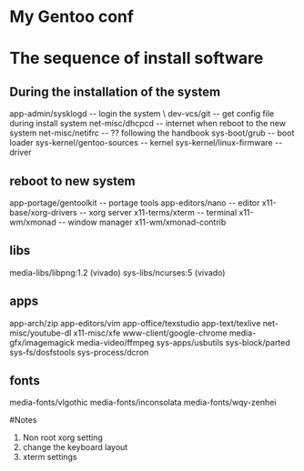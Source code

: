 # My Gentoo conf

# The sequence of install software
## During the installation of the system
app-admin/sysklogd        -- login the system \\
dev-vcs/git               -- get config file during install system
net-misc/dhcpcd           -- internet when reboot to the new system
net-misc/netifrc          -- ?? following the handbook
sys-boot/grub             -- boot loader
sys-kernel/gentoo-sources -- kernel
sys-kernel/linux-firmware -- driver
## reboot to new system
app-portage/gentoolkit    -- portage tools
app-editors/nano          -- editor
x11-base/xorg-drivers     -- xorg server
x11-terms/xterm           -- terminal
x11-wm/xmonad             -- window manager
x11-wm/xmonad-contrib

## libs
media-libs/libpng:1.2 (vivado)
sys-libs/ncurses:5    (vivado)
## apps
app-arch/zip
app-editors/vim
app-office/texstudio
app-text/texlive
net-misc/youtube-dl
x11-misc/xfe
www-client/google-chrome
media-gfx/imagemagick
media-video/ffmpeg
sys-apps/usbutils
sys-block/parted
sys-fs/dosfstools
sys-process/dcron
## fonts
media-fonts/vlgothic
media-fonts/inconsolata
media-fonts/wqy-zenhei

#Notes

1) Non root xorg setting
2) change the keyboard layout
3) xterm settings


